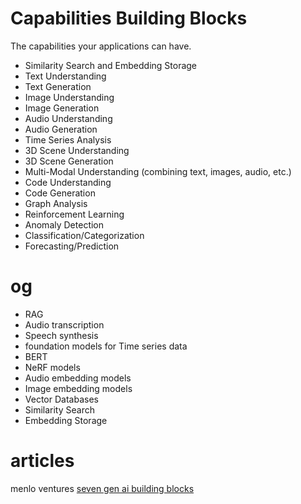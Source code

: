 # Capabilities Building Blocks

The capabilities your applications can have.

- Similarity Search and Embedding Storage
- Text Understanding
- Text Generation
- Image Understanding
- Image Generation
- Audio Understanding
- Audio Generation
- Time Series Analysis
- 3D Scene Understanding
- 3D Scene Generation
- Multi-Modal Understanding (combining text, images, audio, etc.)
- Code Understanding
- Code Generation
- Graph Analysis
- Reinforcement Learning
- Anomaly Detection
- Classification/Categorization
- Forecasting/Prediction

# og

- RAG
- Audio transcription
- Speech synthesis
- foundation models for Time series data
- BERT
- NeRF models
- Audio embedding models
- Image embedding models
- Vector Databases
- Similarity Search
- Embedding Storage

# articles

menlo ventures [seven gen ai building blocks](https://menlovc.com/perspective/the-seven-generative-ai-building-blocks-for-the-next-generation-of-consumer-technology-companies/)
